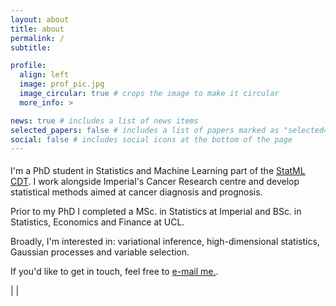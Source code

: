 ```yaml
---
layout: about
title: about
permalink: /
subtitle:

profile:
  align: left
  image: prof_pic.jpg
  image_circular: true # crops the image to make it circular
  more_info: >

news: true # includes a list of news items
selected_papers: false # includes a list of papers marked as "selected={true}"
social: false # includes social icons at the bottom of the page
---
```



<p style="margin-top: 1.2rem"> I'm a PhD student in Statistics and Machine Learning part of the <a href="https://www.statml.io">StatML CDT</a>. I work alongside Imperial's Cancer Research centre and develop statistical methods aimed at cancer diagnosis and prognosis. 

<p> Prior to my PhD I completed a MSc. in Statistics at Imperial and BSc. in Statistics, Economics and Finance at UCL.

<p> Broadly, I'm interested in: variational inference, high-dimensional statistics, Gaussian processes and variable selection.

<p> If you'd like to get in touch, feel free to <a href="mailto:mk1019@ic.ac.uk">e-mail me.</a>. 

<p> <a href="https://www.linkedin.com/in/mkomodromos/"> <i class="ai ai-linkedin"></i> </a> | <a href="https://wwww.github.com/mkomod"> <i class="ai ai-github"></i> </a> | <a href="https://scholar.google.co.uk/citations?user=gFvKPnkAAAAJ&hl=en"> <i class="ai ai-google-scholar"></i> </a> 

